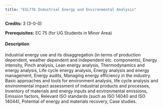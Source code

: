 ```yaml
---
title: "ESL776 Industrial Energy and Environmental Analysis"
---
```

**Credits:** 3 (3-0-0)

**Prerequisites:** EC 75 (for UG Students in Minor Area)

#### Description
Industrial energy use and its disaggregation (in terms of production dependent, weather dependent and independent etc. components), Energy intensity, Pinch analysis, Lean energy analysis, Thermodynamics and energy analysis, Life cycle energy analysis, Energy analysis and energy management, Energy audits, Managing energy efficiency in the industry. Basic approaches and tools for environment analysis, life cycle analysis and environmental impact assessment of industrial products and processes, Inventory of materials and energy inputs and environmental emissions, Emission factors, Relevant ISO standards (such as ISO 14040 and ISO 14044), Potential of energy and materials recovery, Case studies.